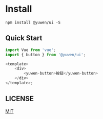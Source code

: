 # Install

```shell
npm install @yuwen/ui -S
```

## Quick Start

```javascript
import Vue from 'vue';
import { button } from '@yuwen/ui';

<template>
	<div>
		<yuwen-button>按钮</yuwen-button>
	</div>
</template>;
```

## LICENSE

[MIT](LICENSE)
